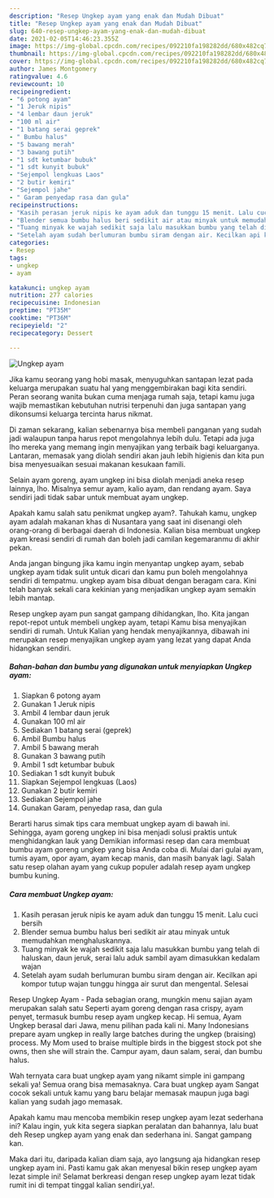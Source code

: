 ```yaml
---
description: "Resep Ungkep ayam yang enak dan Mudah Dibuat"
title: "Resep Ungkep ayam yang enak dan Mudah Dibuat"
slug: 640-resep-ungkep-ayam-yang-enak-dan-mudah-dibuat
date: 2021-02-05T14:46:23.355Z
image: https://img-global.cpcdn.com/recipes/092210fa198282dd/680x482cq70/ungkep-ayam-foto-resep-utama.jpg
thumbnail: https://img-global.cpcdn.com/recipes/092210fa198282dd/680x482cq70/ungkep-ayam-foto-resep-utama.jpg
cover: https://img-global.cpcdn.com/recipes/092210fa198282dd/680x482cq70/ungkep-ayam-foto-resep-utama.jpg
author: James Montgomery
ratingvalue: 4.6
reviewcount: 10
recipeingredient:
- "6 potong ayam"
- "1 Jeruk nipis"
- "4 lembar daun jeruk"
- "100 ml air"
- "1 batang serai geprek"
- " Bumbu halus"
- "5 bawang merah"
- "3 bawang putih"
- "1 sdt ketumbar bubuk"
- "1 sdt kunyit bubuk"
- "Sejempol lengkuas Laos"
- "2 butir kemiri"
- "Sejempol jahe"
- " Garam penyedap rasa dan gula"
recipeinstructions:
- "Kasih perasan jeruk nipis ke ayam aduk dan tunggu 15 menit. Lalu cuci bersih"
- "Blender semua bumbu halus beri sedikit air atau minyak untuk memudahkan menghaluskannya."
- "Tuang minyak ke wajah sedikit saja lalu masukkan bumbu yang telah di haluskan, daun jeruk, serai lalu aduk sambil ayam dimasukkan kedalam wajan"
- "Setelah ayam sudah berlumuran bumbu siram dengan air. Kecilkan api kompor tutup wajan tunggu hingga air surut dan mengental. Selesai"
categories:
- Resep
tags:
- ungkep
- ayam

katakunci: ungkep ayam 
nutrition: 277 calories
recipecuisine: Indonesian
preptime: "PT35M"
cooktime: "PT36M"
recipeyield: "2"
recipecategory: Dessert

---
```



![Ungkep ayam](https://img-global.cpcdn.com/recipes/092210fa198282dd/680x482cq70/ungkep-ayam-foto-resep-utama.jpg)

Jika kamu seorang yang hobi masak, menyuguhkan santapan lezat pada keluarga merupakan suatu hal yang menggembirakan bagi kita sendiri. Peran seorang  wanita bukan cuma menjaga rumah saja, tetapi kamu juga wajib memastikan kebutuhan nutrisi terpenuhi dan juga santapan yang dikonsumsi keluarga tercinta harus nikmat.

Di zaman  sekarang, kalian sebenarnya bisa membeli panganan yang sudah jadi walaupun tanpa harus repot mengolahnya lebih dulu. Tetapi ada juga lho mereka yang memang ingin menyajikan yang terbaik bagi keluarganya. Lantaran, memasak yang diolah sendiri akan jauh lebih higienis dan kita pun bisa menyesuaikan sesuai makanan kesukaan famili. 

Selain ayam goreng, ayam ungkep ini bisa diolah menjadi aneka resep lainnya, lho. Misalnya semur ayam, kalio ayam, dan rendang ayam. Saya sendiri jadi tidak sabar untuk membuat ayam ungkep.

Apakah kamu salah satu penikmat ungkep ayam?. Tahukah kamu, ungkep ayam adalah makanan khas di Nusantara yang saat ini disenangi oleh orang-orang di berbagai daerah di Indonesia. Kalian bisa membuat ungkep ayam kreasi sendiri di rumah dan boleh jadi camilan kegemaranmu di akhir pekan.

Anda jangan bingung jika kamu ingin menyantap ungkep ayam, sebab ungkep ayam tidak sulit untuk dicari dan kamu pun boleh mengolahnya sendiri di tempatmu. ungkep ayam bisa dibuat dengan beragam cara. Kini telah banyak sekali cara kekinian yang menjadikan ungkep ayam semakin lebih mantap.

Resep ungkep ayam pun sangat gampang dihidangkan, lho. Kita jangan repot-repot untuk membeli ungkep ayam, tetapi Kamu bisa menyajikan sendiri di rumah. Untuk Kalian yang hendak menyajikannya, dibawah ini merupakan resep menyajikan ungkep ayam yang lezat yang dapat Anda hidangkan sendiri.

<!--inarticleads1-->

##### Bahan-bahan dan bumbu yang digunakan untuk menyiapkan Ungkep ayam:

1. Siapkan 6 potong ayam
1. Gunakan 1 Jeruk nipis
1. Ambil 4 lembar daun jeruk
1. Gunakan 100 ml air
1. Sediakan 1 batang serai (geprek)
1. Ambil  Bumbu halus
1. Ambil 5 bawang merah
1. Gunakan 3 bawang putih
1. Ambil 1 sdt ketumbar bubuk
1. Sediakan 1 sdt kunyit bubuk
1. Siapkan Sejempol lengkuas (Laos)
1. Gunakan 2 butir kemiri
1. Sediakan Sejempol jahe
1. Gunakan  Garam, penyedap rasa, dan gula


Berarti harus simak tips cara membuat ungkep ayam di bawah ini. Sehingga, ayam goreng ungkep ini bisa menjadi solusi praktis untuk menghidangkan lauk yang Demikian informasi resep dan cara membuat bumbu ayam goreng ungkep yang bisa Anda coba di. Mulai dari gulai ayam, tumis ayam, opor ayam, ayam kecap manis, dan masih banyak lagi. Salah satu resep olahan ayam yang cukup populer adalah resep ayam ungkep bumbu kuning. 

<!--inarticleads2-->

##### Cara membuat Ungkep ayam:

1. Kasih perasan jeruk nipis ke ayam aduk dan tunggu 15 menit. Lalu cuci bersih
1. Blender semua bumbu halus beri sedikit air atau minyak untuk memudahkan menghaluskannya.
1. Tuang minyak ke wajah sedikit saja lalu masukkan bumbu yang telah di haluskan, daun jeruk, serai lalu aduk sambil ayam dimasukkan kedalam wajan
1. Setelah ayam sudah berlumuran bumbu siram dengan air. Kecilkan api kompor tutup wajan tunggu hingga air surut dan mengental. Selesai


Resep Ungkep Ayam - Pada sebagian orang, mungkin menu sajian ayam merupakan salah satu Seperti ayam goreng dengan rasa crispy, ayam penyet, termasuk bumbu resep ayam ungkep kecap. Hi semua, Ayam Ungkep berasal dari Jawa, menu pilihan pada kali ni. Many Indonesians prepare ayam ungkep in really large batches during the ungkep (braising) process. My Mom used to braise multiple birds in the biggest stock pot she owns, then she will strain the. Campur ayam, daun salam, serai, dan bumbu halus. 

Wah ternyata cara buat ungkep ayam yang nikamt simple ini gampang sekali ya! Semua orang bisa memasaknya. Cara buat ungkep ayam Sangat cocok sekali untuk kamu yang baru belajar memasak maupun juga bagi kalian yang sudah jago memasak.

Apakah kamu mau mencoba membikin resep ungkep ayam lezat sederhana ini? Kalau ingin, yuk kita segera siapkan peralatan dan bahannya, lalu buat deh Resep ungkep ayam yang enak dan sederhana ini. Sangat gampang kan. 

Maka dari itu, daripada kalian diam saja, ayo langsung aja hidangkan resep ungkep ayam ini. Pasti kamu gak akan menyesal bikin resep ungkep ayam lezat simple ini! Selamat berkreasi dengan resep ungkep ayam lezat tidak rumit ini di tempat tinggal kalian sendiri,ya!.

